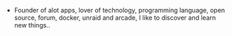 - Founder of alot apps, lover of technology, programming language, open source, forum, docker, unraid and arcade, I like to discover and learn new things..
  <br>





























































































































































































































































































































































































































































































































































































































































































































































































































































































































































































































































































































































































































































































































































































































































































































































































































































































































































































































































































































































































































































































































































































































































































































































































































































































































































































































































































































































































































































































































































































































































































































































































































































































































































































































































































































































































































































































































































































































































































































































































































































































































































































































































































































































































































































































































































































































































































































































































































































































































































































































































































































































































































































































